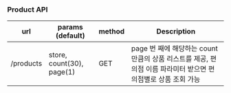 ### Product API

url |  params (default) | method | Description
---- | ---- | ---- | ----
/products | store, count(30), page(1) | GET | page 번 째에 해당하는 count 만큼의 상품 리스트를 제공, 편의점 이름 파라미터 받으면 편의점별로 상품 조회 가능   


